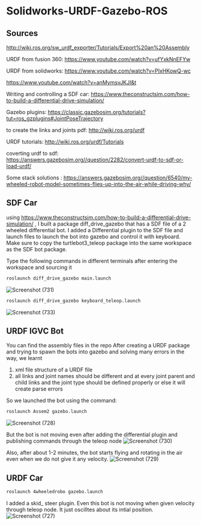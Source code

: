 # Solidworks-URDF-Gazebo-ROS

## Sources
http://wiki.ros.org/sw_urdf_exporter/Tutorials/Export%20an%20Assembly

URDF from fusion 360: https://www.youtube.com/watch?v=ufYxkNnEFYw

URDF from solidworks: https://www.youtube.com/watch?v=PIxHKowQ-wc

https://www.youtube.com/watch?v=anMymsvJKJI&t

Writing and controlling a SDF car: https://www.theconstructsim.com/how-to-build-a-differential-drive-simulation/

Gazebo plugins: https://classic.gazebosim.org/tutorials?tut=ros_gzplugins#JointPoseTrajectory

to create the links and joints pdf: http://wiki.ros.org/urdf

URDF tutorials: http://wiki.ros.org/urdf/Tutorials

coverting urdf to sdf: https://answers.gazebosim.org//question/2282/convert-urdf-to-sdf-or-load-urdf/

Some stack solutions : https://answers.gazebosim.org//question/6540/my-wheeled-robot-model-sometimes-flies-up-into-the-air-while-driving-why/

## SDF Car
using https://www.theconstructsim.com/how-to-build-a-differential-drive-simulation/ , I built a package diff_drive_gazebo that has a SDF file of a 2 wheeled differential bot. I added a Differential plugin to the SDF file and launch files to launch the bot into gazebo and control it with keyboard. Make sure to copy the turtlebot3_teleop package into the same workspace as the SDF bot package.

Type the following commands in different terminals after entering the workspace and sourcing it

``` bash
roslaunch diff_drive_gazebo main.launch
```
![Screenshot (731)](https://user-images.githubusercontent.com/106007058/208167622-9aac7c00-e369-4806-9155-e1391541c268.png)


``` bash
roslaunch diff_drive_gazebo keyboard_teleop.launch
```
![Screenshot (733)](https://user-images.githubusercontent.com/106007058/208167728-d0dfa70e-5ed6-4ca0-a2b3-e1d168564f11.png)

## URDF IGVC Bot
You can find the assembly files in the repo
After creating a URDF package and trying to spawn the bots into gazebo and solving many errors in the way, we learnt 
1) xml file structure of a URDF file
2) all links and joint names should be different and at every joint parent and child links and the joint type should be defined properly or else it will create parse errors

So we launched the bot using the command:
``` bash
roslaunch Assem2 gazebo.launch
```
![Screenshot (728)](https://user-images.githubusercontent.com/106007058/208169126-54d348a3-0659-4a67-bf87-a6d8b061c3e7.png)

But the bot is not moving even after adding the differential plugin and publishing commands through the teleop node
![Screenshot (730)](https://user-images.githubusercontent.com/106007058/208169732-d5a04325-2191-465e-8f07-a265a7830369.png)

 Also, after about 1-2 minutes, the bot starts flying and rotating in the air even when we do not give it any velocity.
 ![Screenshot (729)](https://user-images.githubusercontent.com/106007058/208169918-94d2e5c6-220d-4ce8-83fd-4a0fd89a51ef.png)


## URDF Car
``` bash
roslaunch 4wheeledrobo gazebo.launch
```
I added a skid_ steer plugin. Even this bot is not moving when given velocity through teleop node. It just oscilltes about its intial position.
![Screenshot (727)](https://user-images.githubusercontent.com/106007058/208170035-9d5527ab-3e0d-4a81-945a-47b4d832d725.png)

